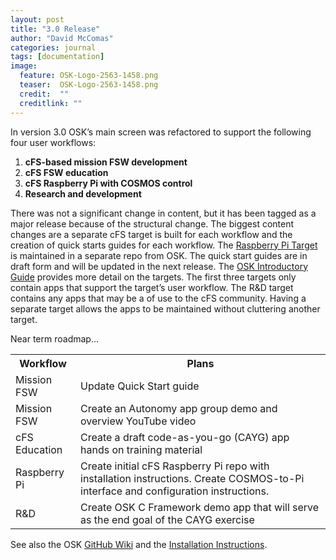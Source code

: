 ```yaml
---
layout: post
title: "3.0 Release"
author: "David McComas"
categories: journal
tags: [documentation]
image:
  feature: OSK-Logo-2563-1458.png
  teaser:  OSK-Logo-2563-1458.png
  credit:  ""
  creditlink: ""
---
```

<div>
<p>In version 3.0 OSK’s main screen was refactored to support the following four user workflows: 
<ol>
   <li><b>cFS-based mission FSW development</b></li>
   <li><b>cFS FSW education</b></li>
   <li><b>cFS Raspberry Pi with COSMOS control</b></li>
   <li><b>Research and development</b></li>
</ol>
There was not a significant change in content, but it has been tagged as a major release because of the structural change. The biggest content changes are a separate cFS target is built for each workflow and the creation of quick starts guides for each workflow. The <a href="https://github.com/OpenSatKit/pi-sat">Raspberry Pi Target</a> is maintained in a separate repo from OSK. The quick start guides are in draft form and will be updated in the next release.  The <a href="https://github.com/OpenSatKit/OpenSatKit/blob/master/docs/OSK-QS-Intro.pdf">OSK Introductory Guide</a> provides more detail on the targets. The first three targets only contain apps that support the target’s user workflow. The R&D target contains any apps that may be a of use to the cFS community. Having a separate target allows the apps to be maintained without cluttering another target.
<p>Near term roadmap...</p>
<table>
  <tr>
    <th>Workflow</th>
    <th>Plans</th>
  </tr>
  <tr>
    <td>Mission FSW</td>
    <td>Update Quick Start guide</td>
  </tr>
  <tr>
    <td>Mission FSW</td>
    <td>Create an Autonomy app group demo and overview YouTube video</td>
  </tr>
  <tr>
    <td>cFS Education</td>
    <td>Create a draft code-as-you-go (CAYG) app hands on training material</td>
  </tr>
  <tr>
    <td>Raspberry Pi</td>
    <td>Create initial cFS Raspberry Pi repo with installation instructions. Create COSMOS-to-Pi interface and configuration instructions.</td>
  </tr>
  <tr>
    <td>R&D</td>
    <td>Create OSK C Framework demo app that will serve as the end goal of the CAYG exercise</td>
  </tr>
</table>

<p>See also the OSK <a href="{{site.github.wiki-url}}">GitHub Wiki</a> and the <a href="https://opensatkit.github.io/journal/Installation-Guide.html">Installation Instructions</a>.</p>

</div>

